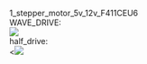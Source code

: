 1_stepper_motor_5v_12v_F411CEU6<br>
WAVE_DRIVE:<br>
<img src="https://www.pcbheaven.com/wikipages/images/howsteppermotorswork_1273221892.gif"><br>
half_drive:<br>
<<img src="https://www.pcbheaven.com/wikipages/images/howsteppermotorswork_1273221892.gif">
